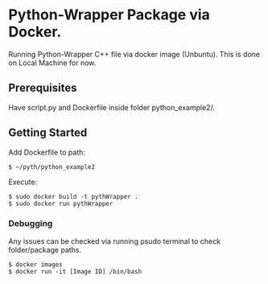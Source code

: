 # Python-Wrapper Package via Docker.

Running Python-Wrapper C++ file via docker image (Unbuntu). This is done on Local Machine for now.

## Prerequisites

Have script.py and Dockerfile inside folder python_example2/.

## Getting Started
Add Dockerfile to path:
```
$ ~/pyth/python_example2
```
Execute:
```
$ sudo docker build -t pythWrapper .
$ sudo docker run pythWrapper
```

### Debugging

Any issues can be checked via running psudo terminal to check folder/package paths.

```
$ docker images
$ docker run -it [Image ID] /bin/bash

```
